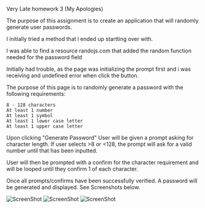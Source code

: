 Very Late homework 3 (My Apologies)

The purpose of this assignment is to create an application that will randomly generate user passwords.

I initially tried a method that i ended up startting over with.

I was able to find a resource randojs.com that added the random function needed for the password field

Initially had trouble, as the page was initializing the prompt first and i was receiving and undefined error when click the button.

The purpose of this page is to randomly generate a password with the following requirements:

    8 - 128 characters
    At least 1 number
    At least 1 symbol
    At least 1 lower case letter
    At least 1 upper case letter

Upon clicking "Generate Password" User will be given a prompt asking for character length. If user selects >8 or <128, the prompt will ask for a valid number until that has been inputted.

User will then be prompted with a confirm for the character requirement and will be looped until they confirm 1 of each character.

Once all prompts/confirms have been successfully verified. A password will be generated and displayed. See Screenshots below.

![ScreenShot](Screenshot1.png)
![ScreenShot](Screenshot2.png)
![ScreenShot](Screenshot3.png)